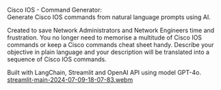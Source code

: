 Cisco IOS - Command Generator:\
Generate Cisco IOS commands from natural language prompts using AI.

Created to save Network Administrators and Network Engineers time and frustration. You no longer need to memorise a multitude of Cisco IOS commands or keep a Cisco commands cheat sheet handy. Describe your objective in plain language and your description will be translated into a sequence of Cisco IOS commands.

Built with LangChain, Streamlit and OpenAI API using model GPT-4o.
[streamlit-main-2024-07-09-18-07-83.webm](https://github.com/jt311/AICommGen-StreamlitApp/assets/59501930/6eeaa24c-7cfe-45cc-98c0-80d127ea0840)
